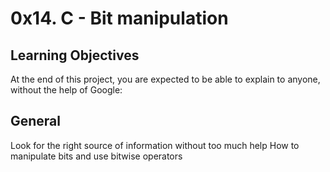 # 0x14. C - Bit manipulation

## Learning Objectives
At the end of this project, you are expected to be able to explain to anyone, without the help of Google:

## General
Look for the right source of information without too much help
How to manipulate bits and use bitwise operators
